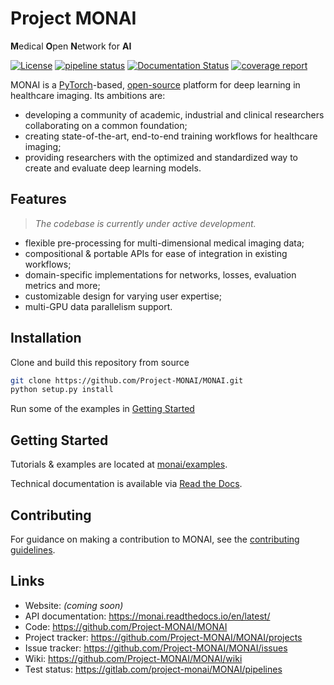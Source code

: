 # Project MONAI
**M**edical **O**pen **N**etwork for **AI**

[![License](https://img.shields.io/badge/License-Apache%202.0-green.svg)](https://opensource.org/licenses/Apache-2.0) [![pipeline status](https://gitlab.com/project-monai/MONAI/badges/master/pipeline.svg)](https://github.com/Project-MONAI/MONAI/commits/master) [![Documentation Status](https://readthedocs.org/projects/monai/badge/?version=latest)](https://monai.readthedocs.io/en/latest/?badge=latest) [![coverage report](https://gitlab.com/project-monai/MONAI/badges/master/coverage.svg)](https://gitlab.com/project-monai/MONAI/pipelines/)


MONAI is a [PyTorch](https://pytorch.org/)-based, [open-source](https://github.com/Project-MONAI/MONAI/blob/master/LICENSE) platform for deep learning in healthcare imaging. Its ambitions are:
- developing a community of academic, industrial and clinical researchers collaborating on a common foundation;
- creating state-of-the-art, end-to-end training workflows for healthcare imaging;
- providing researchers with the optimized and standardized way to create and evaluate deep learning models.


## Features
> _The codebase is currently under active development._

- flexible pre-processing for multi-dimensional medical imaging data;
- compositional & portable APIs for ease of integration in existing workflows;
- domain-specific implementations for networks, losses, evaluation metrics and more;
- customizable design for varying user expertise;
- multi-GPU data parallelism support.

## Installation
Clone and build this repository from source

```bash
git clone https://github.com/Project-MONAI/MONAI.git
python setup.py install
```

Run some of the examples in [Getting Started](##getting-started)

## Getting Started

Tutorials & examples are located at [monai/examples](https://github.com/Project-MONAI/MONAI/tree/master/examples).

Technical documentation is available via [Read the Docs](https://monai.readthedocs.io/en/latest/).

## Contributing
For guidance on making a contribution to MONAI, see the [contributing guidelines](https://github.com/Project-MONAI/MONAI/blob/master/CONTRIBUTING.md).

## Links
- Website: _(coming soon)_
- API documentation: https://monai.readthedocs.io/en/latest/
- Code: https://github.com/Project-MONAI/MONAI
- Project tracker: https://github.com/Project-MONAI/MONAI/projects
- Issue tracker: https://github.com/Project-MONAI/MONAI/issues
- Wiki: https://github.com/Project-MONAI/MONAI/wiki
- Test status: https://gitlab.com/project-monai/MONAI/pipelines
